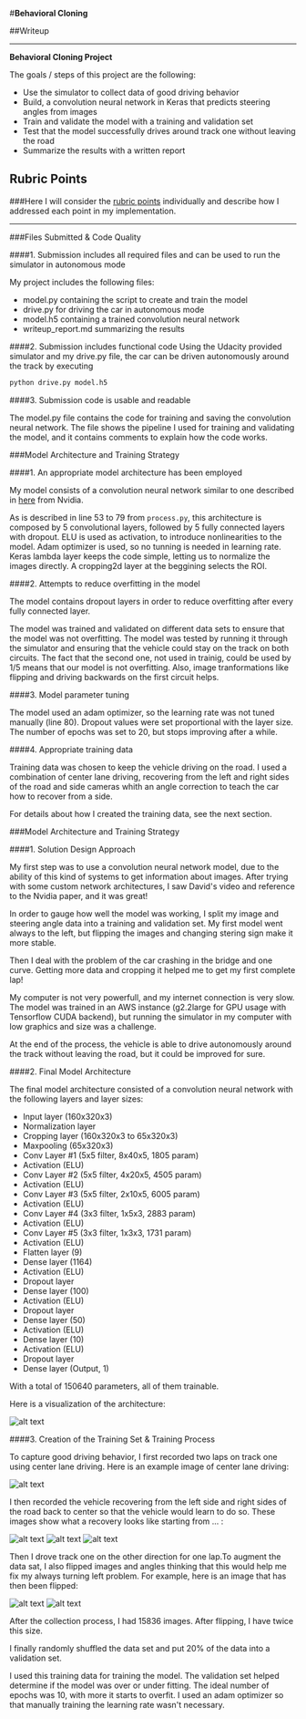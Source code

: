 #**Behavioral Cloning** 

##Writeup


---

**Behavioral Cloning Project**

The goals / steps of this project are the following:
* Use the simulator to collect data of good driving behavior
* Build, a convolution neural network in Keras that predicts steering angles from images
* Train and validate the model with a training and validation set
* Test that the model successfully drives around track one without leaving the road
* Summarize the results with a written report


[//]: # (Image References)

[image1]: ./examples/placeholder.png "Model Visualization"
[image2]: ./images/center.jpg "Normal driving"
[image3]: ./images/recover1.jpg "Recovery Image"
[image4]: ./images/recover2.jpg "Recovery Image"
[image5]: ./images/recover3.jpg "Recovery Image"
[image6]: ./images/flip1.jpg "Normal Image"
[image7]: ./images/flip2.jpg "Flipped Image"
[image8]: ./images/model.PNG "Model"

## Rubric Points
###Here I will consider the [rubric points](https://review.udacity.com/#!/rubrics/432/view) individually and describe how I addressed each point in my implementation.  

---
###Files Submitted & Code Quality

####1. Submission includes all required files and can be used to run the simulator in autonomous mode

My project includes the following files:
* model.py containing the script to create and train the model
* drive.py for driving the car in autonomous mode
* model.h5 containing a trained convolution neural network 
* writeup_report.md summarizing the results

####2. Submission includes functional code
Using the Udacity provided simulator and my drive.py file, the car can be driven autonomously around the track by executing 
```sh
python drive.py model.h5
```

####3. Submission code is usable and readable

The model.py file contains the code for training and saving the convolution neural network. The file shows the pipeline I used for training and validating the model, and it contains comments to explain how the code works.

###Model Architecture and Training Strategy

####1. An appropriate model architecture has been employed

My model consists of a convolution neural network similar to one described in [here](http://images.nvidia.com/content/tegra/automotive/images/2016/solutions/pdf/end-to-end-dl-using-px.pdf) from Nvidia.

As is described in line 53 to 79 from `process.py`, this architecture is composed by 5 convolutional layers, followed by 5 fully connected layers with dropout. ELU is used as activation, to introduce nonlinearities to the model. Adam optimizer is used, so no tunning is needed in learning rate. Keras lambda layer keeps the code simple, letting us to normalize the images directly. A cropping2d layer at the beggining selects the ROI.


####2. Attempts to reduce overfitting in the model

The model contains dropout layers in order to reduce overfitting after every fully connected layer.  

The model was trained and validated on different data sets to ensure that the model was not overfitting. The model was tested by running it through the simulator and ensuring that the vehicle could stay on the track on both circuits. The fact that the second one, not used in trainig, could be used by 1/5 means that our model is not overfitting. Also, image tranformations like flipping and driving backwards on the first circuit helps.

####3. Model parameter tuning

The model used an adam optimizer, so the learning rate was not tuned manually (line 80). Dropout values were set proportional with the layer size. The number of epochs was set to 20, but stops improving after a while.

####4. Appropriate training data

Training data was chosen to keep the vehicle driving on the road. I used a combination of center lane driving, recovering from the left and right sides of the road and side cameras whith an angle correction to teach the car how to recover from a side.

For details about how I created the training data, see the next section. 

###Model Architecture and Training Strategy

####1. Solution Design Approach

My first step was to use a convolution neural network model, due to the ability of this kind of systems to get information about images. After trying with some custom network architectures, I saw David's video and reference to the Nvidia paper, and it was great!

In order to gauge how well the model was working, I split my image and steering angle data into a training and validation set. My first model went always to the left, but flipping the images and changing stering sign make it more stable. 

Then I deal with the problem of the car crashing in the bridge and one curve. Getting more data and cropping it helped me to get my first complete lap!

My computer is not very powerfull, and my internet connection is very slow. The model was trained in an AWS instance (g2.2large for GPU usage with Tensorflow CUDA backend), but running the simulator in my computer with low graphics and size was a challenge.

At the end of the process, the vehicle is able to drive autonomously around the track without leaving the road, but it could be improved for sure. 

####2. Final Model Architecture

The final model architecture consisted of a convolution neural network with the following layers and layer sizes:

* Input layer (160x320x3)
* Normalization layer
* Cropping layer (160x320x3 to 65x320x3)
* Maxpooling (65x320x3)
* Conv Layer #1 (5x5 filter, 8x40x5, 1805 param)
* Activation (ELU)
* Conv Layer #2 (5x5 filter, 4x20x5, 4505 param)
* Activation (ELU)
* Conv Layer #3 (5x5 filter, 2x10x5, 6005 param)
* Activation (ELU)
* Conv Layer #4 (3x3 filter, 1x5x3,  2883 param)
* Activation (ELU)
* Conv Layer #5 (3x3 filter, 1x3x3,  1731 param)
* Activation (ELU)
* Flatten layer (9)
* Dense layer (1164)
* Activation (ELU)
* Dropout layer
* Dense layer (100)
* Activation (ELU)
* Dropout layer
* Dense layer (50)
* Activation (ELU)
* Dense layer (10)
* Activation (ELU)
* Dropout layer
* Dense layer (Output, 1)

With a total of 150640 parameters, all of them trainable.


Here is a visualization of the architecture: 

![alt text][image8]

####3. Creation of the Training Set & Training Process

To capture good driving behavior, I first recorded two laps on track one using center lane driving. Here is an example image of center lane driving:

![alt text][image2]

I then recorded the vehicle recovering from the left side and right sides of the road back to center so that the vehicle would learn to do so. These images show what a recovery looks like starting from ... :

![alt text][image3]
![alt text][image4]
![alt text][image5]

Then I drove track one on the other direction for one lap.To augment the data sat, I also flipped images and angles thinking that this would help me fix my always turning left problem. For example, here is an image that has then been flipped:

![alt text][image6]
![alt text][image7]


After the collection process, I had 15836 images. After flipping, I have twice this size.


I finally randomly shuffled the data set and put 20% of the data into a validation set. 

I used this training data for training the model. The validation set helped determine if the model was over or under fitting. The ideal number of epochs was 10, with more it starts to overfit. I used an adam optimizer so that manually training the learning rate wasn't necessary.
